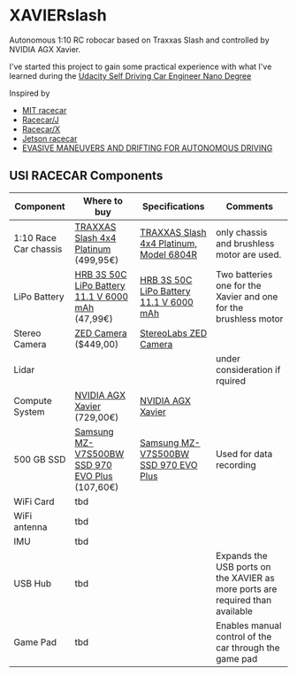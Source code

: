 # XAVIERslash

Autonomous 1:10 RC robocar based on Traxxas Slash and controlled by NVIDIA AGX Xavier. 

I've started this project to gain some practical experience with what I've learned during the [Udacity Self Driving Car Engineer Nano Degree](https://www.udacity.com/course/self-driving-car-engineer-nanodegree--nd013)

Inspired by
* [MIT racecar](https://mit-racecar.github.io/)
* [Racecar/J](https://racecarj.com/)
* [Racecar/X](https://github.com/MarkBroerkens/RACECARX)
* [Jetson racecar](https://www.jetsonhacks.com/category/robotics/jetson-racecar/)
* [EVASIVE MANEUVERS AND DRIFTING FOR AUTONOMOUS DRIVING](https://mrsdprojects.ri.cmu.edu/2016teamd/summary/)



## USI RACECAR Components
| Component | Where to buy | Specifications | Comments |
| --------- | ------------ | -------------- | -------- |
| 1:10 Race Car chassis | [TRAXXAS Slash 4x4 Platinum](http://mobil.rc-race-shop.de/item/5452583638303452) (499,95€) | [TRAXXAS Slash 4x4 Platinum, Model 6804R](https://traxxas.com/products/models/electric/6804Rslash4x4platinum?t=support) | only chassis and brushless motor are used.|
| LiPo Battery | [HRB 3S 50C LiPo Battery 11.1 V 6000 mAh](https://www.amazon.de/dp/B072KH76JN/ref=sxbs_sxwds-stvp?keywords=lipo%2B3s1p%2B11%2C1v%2B5000&pd_rd_i=B071GNM113&pd_rd_r=a0e9bffd-c65f-4b77-b9bc-933ee07819a1&pd_rd_w=GciQa&pd_rd_wg=N7fqH&pf_rd_p=6d84c7ba-ae72-4e53-b9a4-5df18ccb370e&pf_rd_r=0KETNNM2CAC4BX2K6GDK&qid=1575366940&th=1) (47,99€) | [HRB 3S 50C LiPo Battery 11.1 V 6000 mAh](https://www.amazon.de/dp/B072KH76JN/ref=sxbs_sxwds-stvp?keywords=lipo%2B3s1p%2B11%2C1v%2B5000&pd_rd_i=B071GNM113&pd_rd_r=a0e9bffd-c65f-4b77-b9bc-933ee07819a1&pd_rd_w=GciQa&pd_rd_wg=N7fqH&pf_rd_p=6d84c7ba-ae72-4e53-b9a4-5df18ccb370e&pf_rd_r=0KETNNM2CAC4BX2K6GDK&qid=1575366940&th=1) | Two batteries one for the Xavier and one for the brushless motor |
| Stereo Camera | [ZED Camera](https://store.stereolabs.com/products/zed/?_ga=2.216136467.425714967.1575454789-386175133.1575454789) ($449,00) | [StereoLabs ZED Camera](https://www.stereolabs.com/zed/) |  |
|Lidar|  |   |  under consideration if rquired |
| Compute System | [NVIDIA AGX Xavier](https://www.nvidia.com/de-de/autonomous-machines/jetson-store/) (729,00€) | [NVIDIA AGX Xavier](https://www.nvidia.com/de-de/autonomous-machines/embedded-systems/jetson-agx-xavier/) |  |
| 500 GB SSD | [Samsung MZ-V7S500BW SSD 970 EVO Plus](https://www.amazon.de/dp/B07MFBLN7K/ref=pe_3044161_189395811_TE_SCE_dp_2) (107,60€) | [Samsung MZ-V7S500BW SSD 970 EVO Plus](https://www.samsung.com/de/memory-storage/970-evo-plus-nvme-m2-ssd/MZ-V7S500BW/) | Used for data recording |
|WiFi Card| tbd |   |   |
|WiFi antenna| tbd |   |   |
|IMU| tbd  |   |   |
|USB Hub| tbd |   | Expands the USB ports on the XAVIER as more ports are required than available  |
|Game Pad| tbd |   | Enables manual control of the car through the game pad  |




